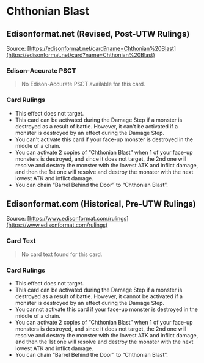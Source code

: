 # Chthonian Blast

## Edisonformat.net (Revised, Post-UTW Rulings)

Source: [https://edisonformat.net/card?name=Chthonian%20Blast](https://edisonformat.net/card?name=Chthonian%20Blast)

### Edison-Accurate PSCT

> No Edison-Accurate PSCT available for this card.

### Card Rulings

*   This effect does not target.
*   This card can be activated during the Damage Step if a monster is destroyed as a result of battle. However, it can't be activated if a monster is destroyed by an effect during the Damage Step.
*   You can't activate this card if your face-up monster is destroyed in the middle of a chain.
*   You can activate 2 copies of “Chthonian Blast” when 1 of your face-up monsters is destroyed, and since it does not target, the 2nd one will resolve and destroy the monster with the lowest ATK and inflict damage, and then the 1st one will resolve and destroy the monster with the next lowest ATK and inflict damage.
*   You can chain “Barrel Behind the Door” to “Chthonian Blast”.


## Edisonformat.com (Historical, Pre-UTW Rulings)

Source: [https://www.edisonformat.com/rulings](https://www.edisonformat.com/rulings)

### Card Text

> No card text found for this card.

### Card Rulings

*   This effect does not target.
*   This card can be activated during the Damage Step if a monster is destroyed as a result of battle. However, it cannot be activated if a monster is destroyed by an effect during the Damage Step.
*   You cannot activate this card if your face-up monster is destroyed in the middle of a chain.
*   You can activate 2 copies of “Chthonian Blast” when 1 of your face-up monsters is destroyed, and since it does not target, the 2nd one will resolve and destroy the monster with the lowest ATK and inflict damage, and then the 1st one will resolve and destroy the monster with the next lowest ATK and inflict damage.
*   You can chain “Barrel Behind the Door” to “Chthonian Blast”.


